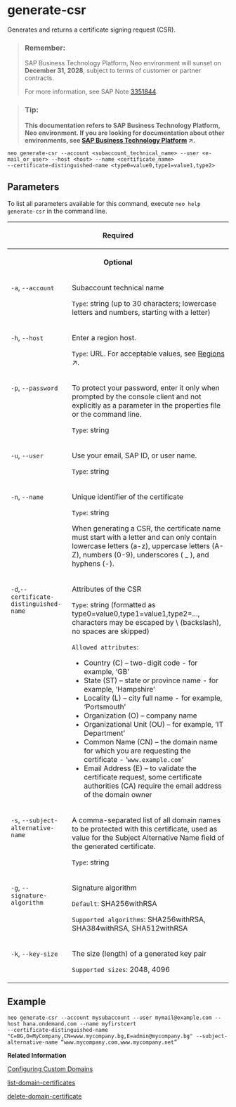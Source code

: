 <!-- loiof02258d98b0246cc84a9dfdfe3642b83 -->

# generate-csr

Generates and returns a certificate signing request \(CSR\).



> ### Remember:  
> SAP Business Technology Platform, Neo environment will sunset on **December 31, 2028**, subject to terms of customer or partner contracts.
> 
> For more information, see SAP Note [3351844](https://me.sap.com/notes/3351844).

> ### Tip:  
> **This documentation refers to SAP Business Technology Platform, Neo environment. If you are looking for documentation about other environments, see [SAP Business Technology Platform](https://help.sap.com/viewer/65de2977205c403bbc107264b8eccf4b/Cloud/en-US/6a2c1ab5a31b4ed9a2ce17a5329e1dd8.html "SAP Business Technology Platform (SAP BTP) is an integrated offering comprised of the following technology portfolios: application development; process automation; integration; data, analytics, and enterprise planning; artificial intelligence. The platform offers users the ability to turn data into business value, compose end-to-end business processes, connect entire IT landscapes, and personalize, build and extend SAP applications. This reduces the overall total cost of ownership maintaining SAP landscapes and third-party software across end-to-end business processes.") :arrow_upper_right:.**



```
neo generate-csr --account <subaccount_technical_name> --user <e-mail_or_user> --host <host> --name <certificate_name> 
--certificate-distinguished-name <type0=value0,type1=value1,type2>
```



## Parameters



To list all parameters available for this command, execute `neo help generate-csr` in the command line.


<table>
<tr>
<th valign="top" colspan="2">

Required

</th>
</tr>
<tr>
<th valign="top" colspan="2">

Optional

</th>
</tr>
<tr>
<td valign="top">

`-a`, `--account`

</td>
<td valign="top">

Subaccount technical name

`Type`: string \(up to 30 characters; lowercase letters and numbers, starting with a letter\)

</td>
</tr>
<tr>
<td valign="top">

`-h`, `--host`

</td>
<td valign="top">

Enter a region host.

`Type`: URL. For acceptable values, see [Regions](https://help.sap.com/viewer/65de2977205c403bbc107264b8eccf4b/Cloud/en-US/350356d1dc314d3199dca15bd2ab9b0e.html "You can deploy applications in different regions. Each region represents a geographical location (for example, Europe, US East) where applications, data, or services are hosted.") :arrow_upper_right:.

</td>
</tr>
<tr>
<td valign="top">

`-p`, `--password`

</td>
<td valign="top">

To protect your password, enter it only when prompted by the console client and not explicitly as a parameter in the properties file or the command line.

`Type`: string

</td>
</tr>
<tr>
<td valign="top">

`-u`, `--user`

</td>
<td valign="top">

Use your email, SAP ID, or user name.

`Type`: string

</td>
</tr>
<tr>
<td valign="top">

`-n`, `--name`

</td>
<td valign="top">

Unique identifier of the certificate

`Type`: string

When generating a CSR, the certificate name must start with a letter and can only contain lowercase letters \(a-z\), uppercase letters \(A-Z\), numbers \(0-9\), underscores \( \_ \), and hyphens \(-\).

</td>
</tr>
<tr>
<td valign="top">

`-d`,`--certificate-distinguished-name`

</td>
<td valign="top">

Attributes of the CSR

`Type`: string \(formatted as type0=value0,type1=value1,type2=..., characters may be escaped by \\ \(backslash\), no spaces are skipped\)

`Allowed attributes`:

-   Country \(C\) – two-digit code - for example, ‘GB’
-   State \(ST\) – state or province name - for example, ‘Hampshire’
-   Locality \(L\) – city full name - for example, ‘Portsmouth’
-   Organization \(O\) – company name
-   Organizational Unit \(OU\) – for example, ‘IT Department’
-   Common Name \(CN\) – the domain name for which you are requesting the certificate - ‘`www.example.com`’
-   Email Address \(E\) – to validate the certificate request, some certificate authorities \(CA\) require the email address of the domain owner



</td>
</tr>
<tr>
<td valign="top">

`-s`, `--subject-alternative-name`

</td>
<td valign="top">

A comma-separated list of all domain names to be protected with this certificate, used as value for the Subject Alternative Name field of the generated certificate.

`Type`: string

</td>
</tr>
<tr>
<td valign="top">

`-g`, `--signature-algorithm` 

</td>
<td valign="top">

Signature algorithm

`Default`: SHA256withRSA

`Supported algorithms`: SHA256withRSA, SHA384withRSA, SHA512withRSA

</td>
</tr>
<tr>
<td valign="top">

`-k`, `--key-size` 

</td>
<td valign="top">

The size \(length\) of a generated key pair

`Supported sizes`: 2048, 4096

</td>
</tr>
</table>



## Example

```
neo generate-csr --account mysubaccount --user mymail@example.com --host hana.ondemand.com --name myfirstcert 
--certificate-distinguished-name "C=BG,O=MyCompany,CN=www.mycompany.bg,E=admin@mycompany.bg" --subject-alternative-name “www.mycompany.com,www.mycompany.net”
```

**Related Information**  


[Configuring Custom Domains](configuring-custom-domains-77cf0e6.md#loio77cf0e6cd32e496c9cc8eeac4bedde94 "To make sure that your domain is trusted and all application data is protected, you need to first set up secure SSL communication. The next step will then be to make your application accessible via the custom domain and route traffic to it.")

[list-domain-certificates](list-domain-certificates-dfb8438.md "Use this command to list certificates available for a custom domain.")

[delete-domain-certificate](delete-domain-certificate-c3076cc.md "Deletes a certificate.")

